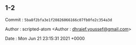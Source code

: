 ## 1-2 

 Commit : `5ba8f2bfa3e1f20826066166c07fb0fe2c354a3d`

 Author : scripted-atom <Author : dhraief.youssef@gmail.com> 

 Date 	: Mon Jun 21 23:15:31 2021 +0000 

